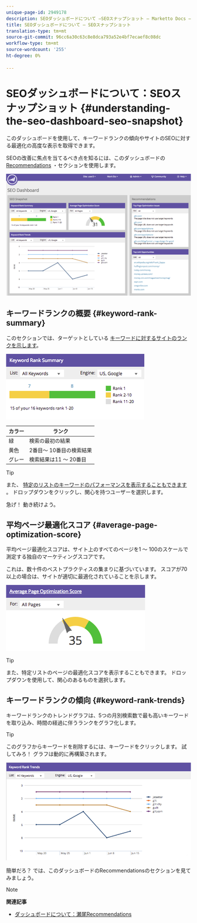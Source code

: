 ```yaml
---
unique-page-id: 2949178
description: SEOダッシュボードについて —SEOスナップショット — Marketto Docs — 製品ドキュメント
title: SEOダッシュボードについて — SEOスナップショット
translation-type: tm+mt
source-git-commit: 96cc6a30c63c8e8dca793a52e4bf7ecaef8c08dc
workflow-type: tm+mt
source-wordcount: '255'
ht-degree: 0%

---
```



# SEOダッシュボードについて：SEOスナップショット {#understanding-the-seo-dashboard-seo-snapshot}

このダッシュボードを使用して、キーワードランクの傾向やサイトのSEOに対する最適化の高度な表示を取得できます。

SEOの改善に焦点を当てるべき点を知るには、このダッシュボードの [Recommendations](understanding-the-seo-dashboard-seo-recommendations.md) ・セクションを使用します。

![](assets/image2014-9-17-21-3a32-3a22.png)

## キーワードランクの概要 {#keyword-rank-summary}

このセクションでは、ターゲットとしている [キーワードに対するサイトのランクを示します](../../../../product-docs/additional-apps/seo/keywords/seo-add-keywords.md)。

![](assets/image2014-9-17-21-3a34-3a5.png)

| カラー | ランク |
|---|---|
| 緑 | 検索の最初の結果 |
| 黄色 | 2番目～ 10番目の検索結果 |
| グレー | 検索結果は11 ～ 20番目 |

>[!TIP]
>
>また、 [特定のリストのキーワードのパフォーマンスを表示することもできます](../../../../product-docs/additional-apps/seo/keywords/seo-add-remove-keywords-from-a-list.md) 。 ドロップダウンをクリックし、関心を持つユーザーを選択します。

急げ！ 動き続けよう。

## 平均ページ最適化スコア {#average-page-optimization-score}

平均ページ最適化スコアは、サイト上のすべてのページを1 ～ 100のスケールで測定する独自のマーケティングスコアです。

これは、数十件のベストプラクティスの集まりに基づいています。 スコアが70以上の場合は、サイトが適切に最適化されていることを示します。

![](assets/image2014-9-17-21-3a35-3a55.png)

>[!TIP]
>
>また、特定リストのページの最適化スコアを表示することもできます。 ドロップダウンを使用して、関心のあるものを選択します。

## キーワードランクの傾向 {#keyword-rank-trends}

キーワードランクのトレンドグラフは、5つの月別検索数で最も高いキーワードを取り込み、時間の経過に伴うランクをグラフ化します。

>[!TIP]
>
>このグラフからキーワードを削除するには、キーワードをクリックします。 試してみろ！ グラフは動的に再構築されます。

![](assets/image2014-9-17-21-3a37-3a1.png)

簡単だろ？ では、このダッシュボードのRecommendationsのセクションを見てみましょう。

>[!NOTE]
>
>**関連記事**
>
>* [ダッシュボードについて：瀬尾Recommendations](understanding-the-seo-dashboard-seo-recommendations.md)

>



